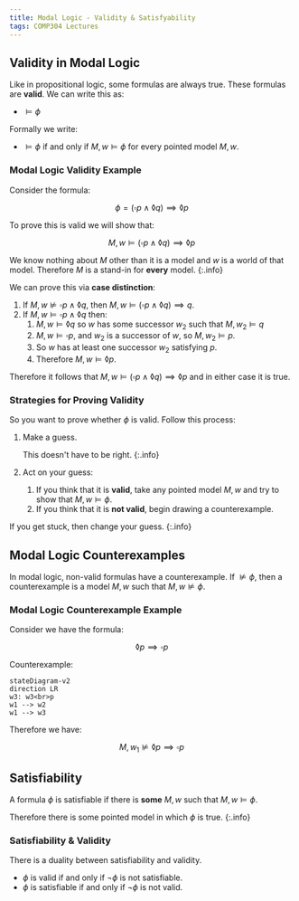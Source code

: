 ```yaml
---
title: Modal Logic - Validity & Satisfyability
tags: COMP304 Lectures
---
```


## Validity in Modal Logic
Like in propositional logic, some formulas are always true. These formulas are **valid**. We can write this as:

* $\vDash \phi$

Formally we write:

* $\vDash \phi$ if and only if $M,w\vDash \phi$ for every pointed model $M,w$.

### Modal Logic Validity Example
Consider the formula:

$$
\phi=(\square p\wedge\lozenge q)\implies\lozenge p
$$

To prove this is valid we will show that:

$$
M,w\vDash(\square p\wedge\lozenge q)\implies\lozenge p
$$

We know nothing about $M$ other than it is a model and $w$ is a world of that model. Therefore $M$ is a stand-in for **every** model.
{:.info}

We can prove this via **case distinction**:

1. If $M,w\nvDash\square p\wedge\lozenge q$, then $M,w\vDash(\square p\wedge\lozenge q)\implies q$.
1. If $M,w\vDash\square p\wedge\lozenge q$ then:
	1. $M,w\vDash\lozenge q$ so $w$ has some successor $w_2$ such that $M,w_2\vDash q$
	1. $M,w\vDash\square p$, and $w_2$ is a successor of $w$, so $M,w_2\vDash p$.
	1. So $w$ has at least one successor $w_2$ satisfying $p$.
	1. Therefore $M,w\vDash\lozenge p$.
	
Therefore it follows that $M,w\vDash(\square p\wedge\lozenge q)\implies\lozenge p$ and in either case it is true.

### Strategies for Proving Validity
So you want to prove whether $\phi$ is valid. Follow this process:

1. Make a guess.

	This doesn't have to be right.
	{:.info}
1. Act on your guess:
	1. If you think that it is **valid**, take any pointed model $M,w$ and try to show that $M,w\vDash\phi$.
	1. If you think that it is **not valid**, begin drawing a counterexample.

If you get stuck, then change your guess.
{:.info}

## Modal Logic Counterexamples
In modal logic, non-valid formulas have a counterexample. If $\nvDash\phi$, then a counterexample is a model $M,w$ such that $M,w\nvDash \phi$.

### Modal Logic Counterexample Example
Consider we have the formula:

$$
\lozenge p\implies\square p
$$

Counterexample:

```mermaid
stateDiagram-v2
direction LR
w3: w3<br>p
w1 --> w2
w1 --> w3
```

Therefore we have:

$$
M,w_1 \nvDash\lozenge p\implies \square p
$$

## Satisfiability
A formula $\phi$ is satisfiable if there is **some** $M,w$ such that $M,w\vDash \phi$.

Therefore there is some pointed model in which $\phi$ is true.
{:.info}

### Satisfiability & Validity
There is a duality between satisfiability and validity.

* $\phi$ is valid if and only if $\neg\phi$ is not satisfiable.
* $\phi$ is satisfiable if and only if $\neg\phi$ is not valid.